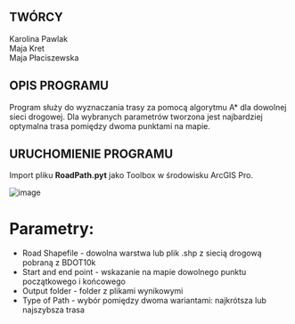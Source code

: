 ## TWÓRCY
Karolina Pawlak \
Maja Kret \
Maja Płaciszewska 

## OPIS PROGRAMU 
Program służy do wyznaczania trasy za pomocą algorytmu A* dla dowolnej sieci drogowej. Dla wybranych parametrów tworzona jest najbardziej optymalna trasa pomiędzy dwoma punktami na mapie. 

## URUCHOMIENIE PROGRAMU
Import pliku **RoadPath.pyt** jako Toolbox w środowisku ArcGIS Pro.

![image](https://github.com/user-attachments/assets/2a275b25-e032-4c55-8b8b-a0a2cc47b2a8)

# Parametry:
- Road Shapefile - dowolna warstwa lub plik .shp z siecią drogową pobraną z BDOT10k
- Start and end point - wskazanie na mapie dowolnego punktu początkowego i końcowego
- Output folder - folder z plikami wynikowymi
- Type of Path - wybór pomiędzy dwoma wariantami: najkrótsza lub najszybsza trasa
  
